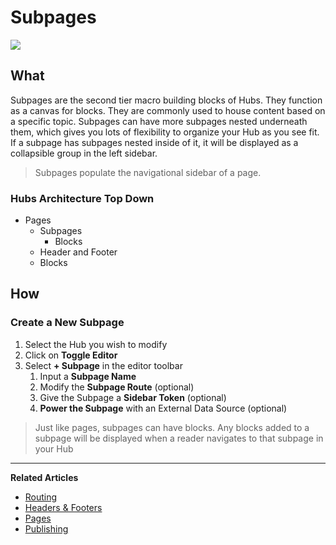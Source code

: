 # Subpages 

![](../../assets/gifs/create-subpages.gif)

## What
Subpages are the second tier macro building blocks of Hubs. They function as a canvas for blocks. They are commonly used to house content based on a specific topic.  Subpages can have more subpages nested underneath them, which gives you lots of flexibility to organize your Hub as you see fit. If a subpage has subpages nested inside of it, it will be displayed as a collapsible group in the left sidebar.

>Subpages populate the navigational sidebar of a page.

### Hubs Architecture Top Down
- Pages 
    - Subpages 
        - Blocks
    - Header and Footer 
    - Blocks  

## How 

### Create a New Subpage 

1. Select the Hub you wish to modify 
2. Click on **Toggle Editor** 
3. Select **+ Subpage** in the editor toolbar
    1. Input a **Subpage Name** 
    2. Modify the **Subpage Route** (optional) 
    3. Give the Subpage a **Sidebar Token** (optional) 
    4. **Power the Subpage** with an External Data Source (optional) 


>Just like pages, subpages can have blocks. Any blocks added to a subpage will be displayed when a reader navigates to that subpage in your Hub

---
**Related Articles**
- [Routing](/documentation/getting-started/routing)
- [Headers & Footers](/documentation/getting-started/header-footer)
- [Pages](/documentation/getting-started/pages)
- [Publishing](/documentation/publishing)

